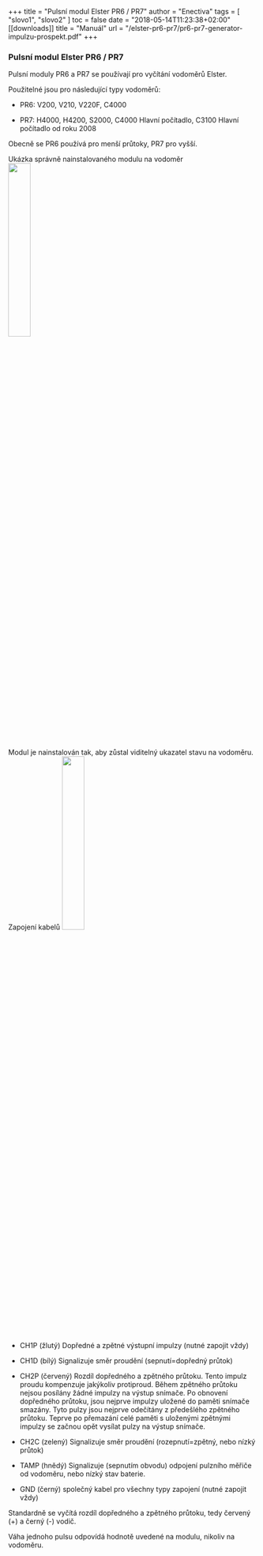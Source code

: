 +++
title = "Pulsní modul Elster PR6 / PR7"
author = "Enectiva"
tags = [
    "slovo1",
    "slovo2"
]
toc = false
date = "2018-05-14T11:23:38+02:00"
[[downloads]]
title = "Manuál"
url = "/elster-pr6-pr7/pr6-pr7-generator-impulzu-prospekt.pdf"
+++

### Pulsní modul Elster PR6 / PR7
Pulsní moduly PR6 a PR7 se používají pro vyčítání vodoměrů Elster.


Použitelné jsou pro následující typy vodoměrů:

* PR6: V200, V210, V220F, C4000

* PR7: H4000, H4200, S2000, C4000 Hlavní počítadlo, C3100 Hlavní počítadlo od roku 2008

Obecně se PR6 používá pro menší průtoky, PR7 pro vyšší.

Ukázka správně nainstalovaného modulu na vodoměr
<img class="center" src="/images/elster-pr6-pr7/pr6_02.jpg" style="width:30%"></img>

Modul je nainstalován tak, aby zůstal viditelný ukazatel stavu na vodoměru.
Zapojení kabelů
<img class="center" src="/images/elster-pr6-pr7/pr6_01.png" style="width:30%"></img>

* CH1P (žlutý)	Dopředné a zpětné výstupní impulzy (nutné zapojit vždy) 

* CH1D (bílý)	Signalizuje směr proudění (sepnutí=dopředný průtok) 

* CH2P (červený)	Rozdíl dopředného a zpětného průtoku. Tento impulz proudu kompenzuje jakýkoliv protiproud. Během zpětného průtoku nejsou posílány žádné impulzy na výstup snímače. Po obnovení dopředného průtoku, jsou nejprve impulzy uložené do paměti snímače smazány. Tyto pulzy jsou nejprve odečítány z předešlého zpětného průtoku. Teprve po přemazání celé paměti s uloženými zpětnými impulzy se začnou opět vysílat pulzy na výstup snímače. 

* CH2C (zelený)	Signalizuje směr proudění (rozepnutí=zpětný, nebo nízký průtok) 

* TAMP (hnědý) 	Signalizuje (sepnutím obvodu) odpojení pulzního měřiče od vodoměru, nebo nízký stav baterie. 

* GND (černý)	společný kabel pro všechny typy zapojení (nutné zapojit vždy)

Standardně se vyčítá rozdíl dopředného a zpětného průtoku, tedy červený (+) a černý (-) vodič.

Váha jednoho pulsu odpovídá hodnotě uvedené na modulu, nikoliv na vodoměru.